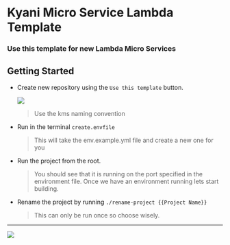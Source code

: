 # Kyani Micro Service Lambda Template
### Use this template for new Lambda Micro Services

## Getting Started
- Create new repository using the ```Use this template``` button.

  ![](https://s3-us-west-2.amazonaws.com/assets.kyani.net/github/image+(7).png)
  > Use the kms naming convention
- Run in the terminal ```create.envfile ```
  > This will take the env.example.yml file and create a new one for you
- Run the project from the root.
  > You should see that it is running on the port specified in the environment file.
  > Once we have an environment running lets start building.
- Rename the project by running ```./rename-project {{Project Name}}```
  > This can only be run once so choose wisely.
  
---
![](https://s3-us-west-2.amazonaws.com/assets.kyani.net/github/Screenshot+from+2019-11-20+11-31-18.png)
